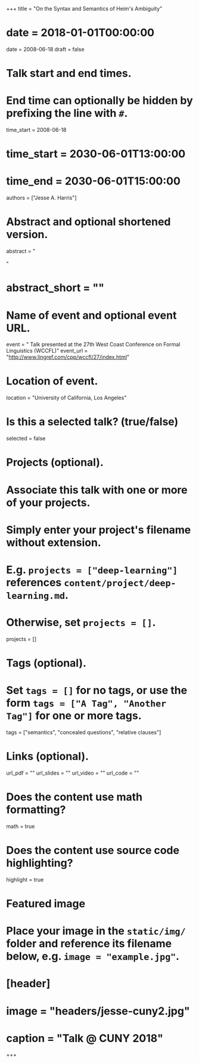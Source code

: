 +++
title = "On the Syntax and Semantics of Heim's Ambiguity"
# date = 2018-01-01T00:00:00
date = 2008-06-18
draft = false

# Talk start and end times.
#   End time can optionally be hidden by prefixing the line with `#`.
time_start = 2008-06-18
# time_start = 2030-06-01T13:00:00
# time_end = 2030-06-01T15:00:00

authors = ["Jesse A. Harris"]

# Abstract and optional shortened version.
abstract = "<br><br>"
# abstract_short = ""

# Name of event and optional event URL.
event = " Talk presented at the 27th West Coast Conference on Formal Linguistics (WCCFL)"
event_url = "http://www.lingref.com/cpp/wccfl/27/index.html"

# Location of event.
location = "University of California, Los Angeles"

# Is this a selected talk? (true/false)
selected = false

# Projects (optional).
#   Associate this talk with one or more of your projects.
#   Simply enter your project's filename without extension.
#   E.g. `projects = ["deep-learning"]` references `content/project/deep-learning.md`.
#   Otherwise, set `projects = []`.
projects = []

# Tags (optional).
#   Set `tags = []` for no tags, or use the form `tags = ["A Tag", "Another Tag"]` for one or more tags.
tags = ["semantics", "concealed questions", "relative clauses"]

# Links (optional).
url_pdf = ""
url_slides = ""
url_video = ""
url_code = ""

# Does the content use math formatting?
math = true

# Does the content use source code highlighting?
highlight = true

# Featured image
# Place your image in the `static/img/` folder and reference its filename below, e.g. `image = "example.jpg"`.
# [header]
# image = "headers/jesse-cuny2.jpg"
# caption = "Talk @ CUNY 2018"

+++
